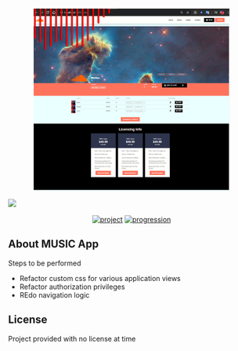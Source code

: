 <p align="center"><img src="info/index.png" width="400"></p>
<img src="v5.png"  width="340" >
<p align="center">
<a href="#">
<img src="#" alt="project"></a>
<a href="#">
<img src="#" alt="progression"></a>
</p>

## About MUSIC App
Steps to be performed
- Refactor custom css for various application views  
- Refactor authorization privileges
- REdo navigation logic

## License

Project provided with no license at time
